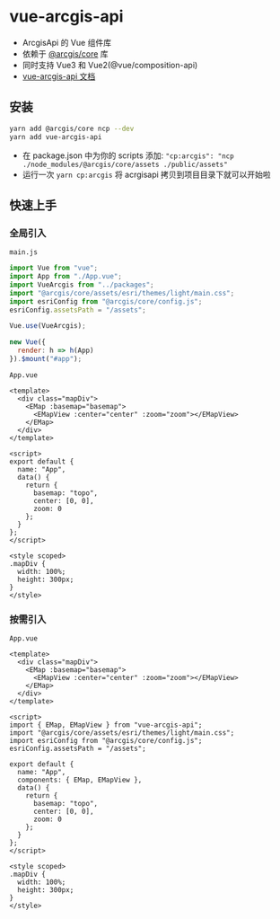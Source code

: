 # vue-arcgis-api

- ArcgisApi 的 Vue 组件库
- 依赖于 [@arcgis/core](https://www.npmjs.com/package/@arcgis/core) 库
- 同时支持 Vue3 和 Vue2(@vue/composition-api)
- [vue-arcgis-api 文档](https://soullyoko.github.io/vue-arcgis-api/)

## 安装

```sh
yarn add @arcgis/core ncp --dev
yarn add vue-arcgis-api
```

- 在 package.json 中为你的 scripts 添加: `"cp:arcgis": "ncp ./node_modules/@arcgis/core/assets ./public/assets"`
- 运行一次 `yarn cp:arcgis` 将 acrgisapi 拷贝到项目目录下就可以开始啦

## 快速上手

### 全局引入

`main.js`

```js
import Vue from "vue";
import App from "./App.vue";
import VueArcgis from "../packages";
import "@arcgis/core/assets/esri/themes/light/main.css";
import esriConfig from "@arcgis/core/config.js";
esriConfig.assetsPath = "/assets";

Vue.use(VueArcgis);

new Vue({
  render: h => h(App)
}).$mount("#app");
```

`App.vue`

```vue
<template>
  <div class="mapDiv">
    <EMap :basemap="basemap">
      <EMapView :center="center" :zoom="zoom"></EMapView>
    </EMap>
  </div>
</template>

<script>
export default {
  name: "App",
  data() {
    return {
      basemap: "topo",
      center: [0, 0],
      zoom: 0
    };
  }
};
</script>

<style scoped>
.mapDiv {
  width: 100%;
  height: 300px;
}
</style>
```

### 按需引入

`App.vue`

```vue
<template>
  <div class="mapDiv">
    <EMap :basemap="basemap">
      <EMapView :center="center" :zoom="zoom"></EMapView>
    </EMap>
  </div>
</template>

<script>
import { EMap, EMapView } from "vue-arcgis-api";
import "@arcgis/core/assets/esri/themes/light/main.css";
import esriConfig from "@arcgis/core/config.js";
esriConfig.assetsPath = "/assets";

export default {
  name: "App",
  components: { EMap, EMapView },
  data() {
    return {
      basemap: "topo",
      center: [0, 0],
      zoom: 0
    };
  }
};
</script>

<style scoped>
.mapDiv {
  width: 100%;
  height: 300px;
}
</style>
```
